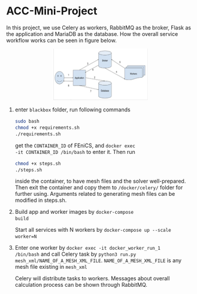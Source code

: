 # ACC-Mini-Project

In this project, we use Celery as workers, RabbitMQ as the broker, Flask as the application and  MariaDB as the database. How the overall service workflow works can be seen in figure below.

<div style="text-align:center"><img src="end-user.png" alt="workflow" width=50% /></div>

1.  enter <code>blackbox</code> folder, run following commands
    ```bash
    sudo bash
    chmod +x requirements.sh
    ./requirements.sh
    ```
    get the <code>CONTAINER_ID</code> of FEniCS, and <code>docker exec -it CONTAINER_ID /bin/bash</code> to enter it. Then run 
    ```bash
    chmod +x steps.sh
    ./steps.sh
    ```
    inside the container, to have mesh files and the solver well-prepared. Then exit the container and copy them to <code>/docker/celery/</code> folder for further using. Arguments related to generating mesh files can be modified in steps.sh.

2.  Build app and worker images by <code>docker-compose build</code>

    Start all services with N workers by <code>docker-compose up --scale worker=N</code> 

3.  Enter one worker by <code>docker exec -it docker_worker_run_1 /bin/bash</code> and call Celery task by <code>python3 run.py mesh_xml/NAME_OF_A_MESH_XML_FILE</code>. <code>NAME_OF_A_MESH_XML_FILE</code> is any mesh file existing in <code>mesh_xml</code>

    Celery will distribute tasks to workers. Messages about overall calculation process can be shown through RabbitMQ.
